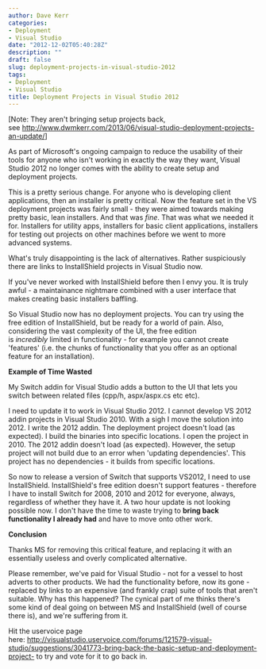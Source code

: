 ```yaml
---
author: Dave Kerr
categories:
- Deployment
- Visual Studio
date: "2012-12-02T05:40:28Z"
description: ""
draft: false
slug: deployment-projects-in-visual-studio-2012
tags:
- Deployment
- Visual Studio
title: Deployment Projects in Visual Studio 2012
---
```



[Note: They aren't bringing setup projects back, see <a href="http://www.dwmkerr.com/2013/06/visual-studio-deployment-projects-an-update/">http://www.dwmkerr.com/2013/06/visual-studio-deployment-projects-an-update/</a>]

As part of Microsoft's ongoing campaign to reduce the usability of their tools for anyone who isn't working in exactly the way they want, Visual Studio 2012 no longer comes with the ability to create setup and deployment projects.

This is a pretty serious change. For anyone who is developing client applications, then an installer is pretty critical. Now the feature set in the VS deployment projects was fairly small - they were aimed towards making pretty basic, lean installers. And that was <em>fine</em>. That was what we needed it for. Installers for utility apps, installers for basic client applications, installers for testing out projects on other machines before we went to more advanced systems.

What's truly disappointing is the lack of alternatives. Rather suspiciously there are links to InstallShield projects in Visual Studio now.

If you've never worked with InstallShield before then I envy you. It is truly awful - a maintainance nightmare combined with a user interface that makes creating basic installers baffling.

So Visual Studio now has no deployment projects. You can try using the free edition of InstallShield, but be ready for a world of pain. Also, considering the vast complexity of the UI, the free edition is <em>incredibly </em>limited in functionality - for example you cannot create 'features' (i.e. the chunks of functionality that you offer as an optional feature for an installation).

<strong>Example of Time Wasted</strong>

My Switch addin for Visual Studio adds a button to the UI that lets you switch between related files (cpp/h, aspx/aspx.cs etc etc).

I need to update it to work in Visual Studio 2012. I cannot develop VS 2012 addin projects in Visual Studio 2010. With a sigh I move the solution into 2012. I write the 2012 addin. The deployment project doesn't load (as expected). I build the binaries into specific locations. I open the project in 2010. The 2012 addin doesn't load (as expected). However, the setup project will not build due to an error when 'updating dependencies'. This project has no dependencies - it builds from specific locations.

So now to release a version of Switch that supports VS2012, I need to use InstallShield. InstallShield's free edition doesn't support features - therefore I have to install Switch for 2008, 2010 and 2012 for everyone, always, regardless of whether they have it. A two hour update is not looking possible now. I don't have the time to waste trying to <strong>bring back functionality I already had</strong> and have to move onto other work.

<strong>Conclusion</strong>

Thanks MS for removing this critical feature, and replacing it with an essentially useless and overly complicated alternative.

Please remember, we've paid for Visual Studio - not for a vessel to host adverts to other products. We had the functionality before, now its gone - replaced by links to an expensive (and frankly crap) suite of tools that aren't suitable. Why has this happened? The cynical part of me thinks there's some kind of deal going on between MS and InstallShield (well of course there is), and we're suffering from it.

Hit the uservoice page here: <a href="http://visualstudio.uservoice.com/forums/121579-visual-studio/suggestions/3041773-bring-back-the-basic-setup-and-deployment-project-" target="_blank">http://visualstudio.uservoice.com/forums/121579-visual-studio/suggestions/3041773-bring-back-the-basic-setup-and-deployment-project-</a> to try and vote for it to go back in.

